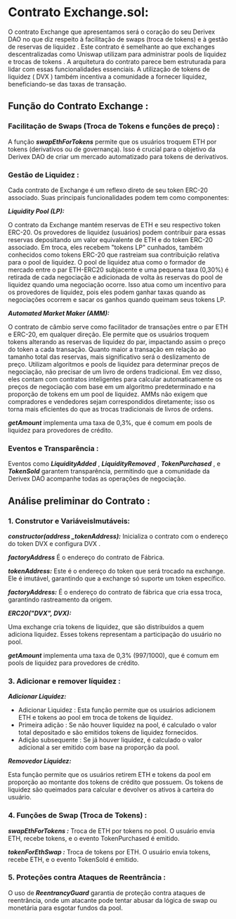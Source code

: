 # Contrato Exchange.sol:

O contrato Exchange que apresentamos será o coração do seu Derivex DAO no que diz respeito à facilitação de swaps (troca de tokens) e à gestão de reservas de liquidez . 
Este contrato é semelhante ao que exchanges descentralizadas como Uniswap utilizam para administrar pools de liquidez e trocas de tokens . 
A arquitetura do contrato parece bem estruturada para lidar com essas funcionalidades essenciais.
A utilização de tokens de liquidez ( DVX ) também incentiva a comunidade a fornecer liquidez, beneficiando-se das taxas de transação.

## Função do Contrato Exchange :

### Facilitação de Swaps (Troca de Tokens e funções de preço) :

A função ***swapEthForTokens*** permite que os usuários troquem ETH por tokens (derivativos ou de governança). 
Isso é crucial para o objetivo da Derivex DAO de criar um mercado automatizado para tokens de derivativos.

### Gestão de Liquidez :

Cada contrato de Exchange é um reflexo direto de seu token ERC-20 associado. Suas principais funcionalidades podem tem como componentes:

***Liquidity Pool (LP):*** 

O contrato da Exchange mantém reservas de ETH e seu respectivo token ERC-20. Os provedores de liquidez (usuários) podem contribuir para essas reservas depositando um valor equivalente de ETH e do token ERC-20 associado. Em troca, eles recebem "tokens LP" cunhados, também conhecidos como tokens ERC-20 que rastreiam sua contribuição relativa para o pool de liquidez. 
O pool de liquidez atua como o formador de mercado entre o par ETH-ERC20 subjacente e uma pequena taxa (0,30%) é retirada de cada negociação e adicionada de volta às reservas do pool de liquidez quando uma negociação ocorre. Isso atua como um incentivo para os provedores de liquidez, pois eles podem ganhar taxas quando as negociações ocorrem e sacar os ganhos quando queimam seus tokens LP.

***Automated Market Maker (AMM):*** 

O contrato de câmbio serve como facilitador de transações entre o par ETH e ERC-20, em qualquer direção. Ele permite que os usuários troquem tokens alterando as reservas de liquidez do par, impactando assim o preço do token a cada transação. Quanto maior a transação em relação ao tamanho total das reservas, mais significativo será o deslizamento de preço.
Utilizam algoritmos e pools de liquidez para determinar preços de negociação, não precisar de um livro de ordens tradicional. 
Em vez disso, eles contam com contratos inteligentes para calcular automaticamente os preços de negociação com base em um algoritmo predeterminado e na proporção de tokens em um pool de liquidez. 
AMMs não exigem que compradores e vendedores sejam correspondidos diretamente; isso os torna mais eficientes do que as trocas tradicionais de livros de ordens.

***getAmount*** implementa uma taxa de 0,3%, que é comum em pools de liquidez para provedores de crédito.

### Eventos e Transparência :

Eventos como ***LiquidityAdded*** , ***LiquidityRemoved*** , ***TokenPurchased*** , e ***TokenSold*** garantem transparência, permitindo que a comunidade da Derivex DAO acompanhe todas as operações de negociação.

## Análise preliminar do Contrato :

### 1. Construtor e Variáveis ​​Imutáveis:

***constructor(address _tokenAddress):***
Inicializa o contrato com o endereço do token DVX e configura DVX . 

***factoryAddress*** 
É o endereço do contrato de Fábrica.

***tokenAddress:*** 
Este é o endereço do token que será trocado na exchange. Ele é imutável, garantindo que a exchange só suporte um token específico.

***factoryAddress:*** 
É o endereço do contrato de fábrica que cria essa troca, garantindo rastreamento da origem.

***ERC20("DVX", DVX):*** 

Uma exchange cria tokens de liquidez, que são distribuídos a quem adiciona liquidez. Esses tokens representam a participação do usuário no pool.





***getAmount*** implementa uma taxa de 0,3% (997/1000), que é comum em pools de liquidez para provedores de crédito.


### 3. Adicionar e remover líquidez :

***Adicionar Liquidez:***

- Adicionar Liquidez : Esta função permite que os usuários adicionem ETH e tokens ao pool em troca de tokens de liquidez.
- Primeira adição : Se não houver liquidez na pool, é calculado o valor total depositado e são emitidos tokens de liquidez fornecidos.
- Adição subsequente : Se já houver liquidez, é calculado o valor adicional a ser emitido com base na proporção da pool.

***Removedor Liquidez:***

Esta função permite que os usuários retirem ETH e tokens da pool em proporção ao montante dos tokens de crédito que possuem. 
Os tokens de liquidez são queimados para calcular e devolver os ativos à carteira do usuário.

### 4. Funções de Swap (Troca de Tokens) :

***swapEthForTokens :*** Troca de ETH por tokens no pool. O usuário envia ETH, recebe tokens, e o evento TokenPurchased é emitido.

***tokenForEthSwap :*** Troca de tokens por ETH. O usuário envia tokens, recebe ETH, e o evento TokenSold é emitido.

### 5. Proteções contra Ataques de Reentrância :

O uso de ***ReentrancyGuard*** garantia de proteção contra ataques de reentrância, onde um atacante pode tentar abusar da lógica de swap ou monetária para esgotar fundos da pool.

